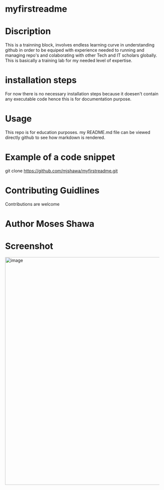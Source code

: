 # myfirstreadme

# Discription
This is a trainning block, involves endless learning curve in understanding github in order to be equiped with experience needed to running and managing repo's and colaborating with other Tech and IT scholars globally. This is basically a training lab for my needed level of expertise.
# installation steps
For now there is no necessary installation steps because it doesen't contain any executable code hence this is for documentation purpose.

# Usage 
This repo is for education purposes.
my README.md file can be viewed directly github to see how markdown is rendered.

# Example of a code snippet
git clone https://github.com/mjshawa/myfirstreadme.git

# Contributing Guidlines
Contributions are welcome

# Author Moses Shawa


# Screenshot



<img width="1332" height="745" alt="image" src="https://github.com/user-attachments/assets/bee4d4d7-5145-43d4-be0e-2751c0d825dc" />



